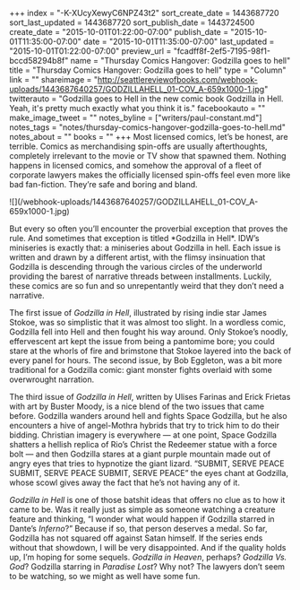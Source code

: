 +++
index = "-K-XUcyXewyC6NPZ43t2"
sort_create_date = 1443687720
sort_last_updated = 1443687720
sort_publish_date = 1443724500
create_date = "2015-10-01T01:22:00-07:00"
publish_date = "2015-10-01T11:35:00-07:00"
date = "2015-10-01T11:35:00-07:00"
last_updated = "2015-10-01T01:22:00-07:00"
preview_url = "fcadff8f-2ef5-7195-98f1-bccd58294b8f"
name = "Thursday Comics Hangover: Godzilla goes to hell"
title = "Thursday Comics Hangover: Godzilla goes to hell"
type = "Column"
link = ""
shareimage = "http://seattlereviewofbooks.com/webhook-uploads/1443687640257/GODZILLAHELL_01-COV_A-659x1000-1.jpg"
twitterauto = "Godzilla goes to Hell in the new comic book Godzilla in Hell. Yeah, it's pretty much exactly what you think it is."
facebookauto = ""
make_image_tweet = ""
notes_byline = ["writers/paul-constant.md"]
notes_tags = "notes/thursday-comics-hangover-godzilla-goes-to-hell.md"
notes_about = ""
books = ""
+++
Most licensed comics, let’s be honest, are terrible. Comics as merchandising spin-offs are usually afterthoughts, completely irrelevant to the movie or TV show that spawned them. Nothing happens in licensed comics, and somehow the approval of a fleet of corporate lawyers makes the officially licensed spin-offs feel even more like bad fan-fiction. They’re safe and boring and bland.

<p class="image-left">![](/webhook-uploads/1443687640257/GODZILLAHELL_01-COV_A-659x1000-1.jpg)</p>But every so often you’ll encounter the proverbial exception that proves the rule. And sometimes that exception is titled *Godzilla in Hell*. IDW’s miniseries is exactly that: a miniseries about Godzilla in hell. Each issue is written and drawn by a different artist, with the flimsy insinuation that Godzilla is descending through the various circles of the underworld providing the barest of narrative threads between installments. Luckily, these comics are so fun and so unrepentantly weird that they don’t need a narrative.

The first issue of *Godzilla in Hell*, illustrated by rising indie star James Stokoe, was so simplistic that it was almost too slight. In a wordless comic, Godzilla fell into Hell and then fought his way around. Only Stokoe’s noodly, effervescent art kept the issue from being a pantomime bore; you could stare at the whorls of fire and brimstone that Stokoe layered into the back of every panel for hours. The second issue, by Bob Eggleton, was a bit more traditional for a Godzilla comic: giant monster fights overlaid with some overwrought narration.

The third issue of *Godzilla in Hell*, written by Ulises Farinas and Erick Frietas with art by Buster Moody, is a nice blend of the two issues that came before. Godzilla wanders around hell and fights Space Godzilla, but he also encounters a hive of angel-Mothra hybrids that try to trick him to do their bidding. Christian imagery is everywhere — at one point, Space Godzilla shatters a hellish replica of Rio’s Christ the Redeemer statue with a force bolt — and then Godzilla stares at a giant purple mountain made out of angry eyes that tries to hypnotize the giant lizard. “SUBMIT, SERVE PEACE SUBMIT, SERVE PEACE SUBMIT, SERVE PEACE” the eyes chant at Godzilla, whose scowl gives away the fact that he’s not having any of it.

*Godzilla in Hell* is one of those batshit ideas that offers no clue as to how it came to be. Was it really just as simple as someone watching a creature feature and thinking, “I wonder what would happen if Godzilla starred in Dante’s *Inferno*?” Because if so, that person deserves a medal. So far, Godzilla has not squared off against Satan himself. If the series ends without that showdown, I will be very disappointed. And if the quality holds up, I’m hoping for some sequels. *Godzilla in Heaven*, perhaps? *Godzilla Vs. God*? Godzilla starring in *Paradise Lost*? Why not? The lawyers don’t seem to be watching, so we might as well have some fun. 
